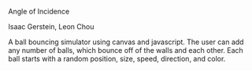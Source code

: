 Angle of Incidence

Isaac Gerstein, Leon Chou

A ball bouncing simulator using canvas and javascript. The user can add any number of balls, which bounce off of the walls and each other. Each ball starts with a random position, size, speed, direction, and color.
